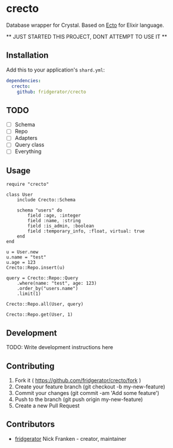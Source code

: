 # crecto

Database wrapper for Crystal.  Based on [Ecto](https://github.com/elixir-ecto/ecto) for Elixir language.

** JUST STARTED THIS PROJECT, DONT ATTEMPT TO USE IT **

## Installation


Add this to your application's `shard.yml`:

```yaml
dependencies:
  crecto:
    github: fridgerator/crecto
```

## TODO

- [ ] Schema
- [ ] Repo
- [ ] Adapters
- [ ] Query class
- [ ] Everything

## Usage

```crystal
require "crecto"

class User
	include Crecto::Schema

	schema "users" do
		field :age, :integer
		field :name, :string
		field :is_admin, :boolean
		field :temporary_info, :float, virtual: true
	end
end

u = User.new
u.name = "test"
u.age = 123
Crecto::Repo.insert(u)

query = Crecto::Repo::Query
	.where(name: "test", age: 123)
	.order_by("users.name")
	.limit(1)
	
Crecto::Repo.all(User, query)

Crecto::Repo.get(User, 1)
```

## Development

TODO: Write development instructions here

## Contributing

1. Fork it ( https://github.com/fridgerator/crecto/fork )
2. Create your feature branch (git checkout -b my-new-feature)
3. Commit your changes (git commit -am 'Add some feature')
4. Push to the branch (git push origin my-new-feature)
5. Create a new Pull Request

## Contributors

- [fridgerator](https://github.com/fridgerator) Nick Franken - creator, maintainer
